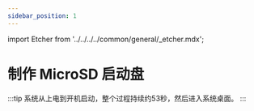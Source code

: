 ```yaml
---
sidebar_position: 1
---
```


import Etcher from '../../../../common/general/\_etcher.mdx';

# 制作 MicroSD 启动盘

<Etcher model="rock5itx" product="Radxa ROCK 5 ITX" power_supply="12V DC" sd_slot="/img/rock5itx/rock5itx-sd-slot.webp" />

:::tip
系统从上电到开机启动，整个过程持续约53秒，然后进入系统桌面。
:::
